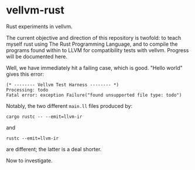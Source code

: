 # vellvm-rust
Rust experiments in vellvm. 

The current objective and direction of this repository is twofold: 
to teach myself rust using The Rust Programming Language, and to compile 
the programs found within to LLVM for compatibility tests with vellvm. 
Progress will be documented here. 

Well, we have immediately hit a failing case, which is good. "Hello world" 
gives this error:

```
(* -------- Vellvm Test Harness -------- *)
Processing: todo
Fatal error: exception Failure("found unsupported file type: todo")
```

Notably, the two different `main.ll` files produced by: 

`cargo rustc -- --emit=llvm-ir`

and 

`rustc --emit=llvm-ir` 

are different; the latter is a deal shorter. 

Now to investigate. 

